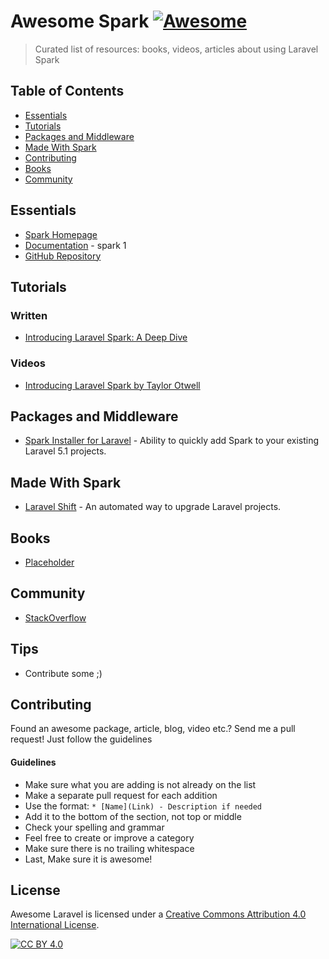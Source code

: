 # Awesome Spark [![Awesome](https://cdn.rawgit.com/sindresorhus/awesome/d7305f38d29fed78fa85652e3a63e154dd8e8829/media/badge.svg)](https://github.com/sindresorhus/awesome)

> Curated list of resources: books, videos, articles about using Laravel Spark

## Table of Contents

- [Essentials](#essentials)
- [Tutorials](#tutorials)
- [Packages and Middleware](#packages-and-middleware)
- [Made With Spark](#made-with-spark)
- [Contributing](#contributing)
- [Books](#books)
- [Community](#community)

## Essentials
* [Spark Homepage](https://spark.laravel.com/)
* [Documentation](https:/spark.laravel.com/docs/1.0) - spark 1
* [GitHub Repository](https://github.com/laravel/spark)


## Tutorials

### Written
* [Introducing Laravel Spark: A Deep Dive](https://mattstauffer.co/blog/introducing-laravel-spark-a-deep-dive)


### Videos
* [Introducing Laravel Spark by Taylor Otwell](https://www.youtube.com/watch?v=uOU_N8PNOD8)


## Packages and Middleware
* [Spark Installer for Laravel](https://github.com/GeneaLabs/laravel-sparkinstaller) - Ability to quickly add Spark to your existing Laravel 5.1 projects.


## Made With Spark
* [Laravel Shift](https://laravelshift.com/) - An automated way to upgrade Laravel projects.


## Books
* [Placeholder](https://www.example.com)

## Community
* [StackOverflow](http://stackoverflow.com/questions/tagged/laravel-spark)

## Tips
* Contribute some ;)


## Contributing
Found an awesome package, article, blog, video etc.? Send me a pull request! Just follow the guidelines

#### Guidelines

* Make sure what you are adding is not already on the list
* Make a separate pull request for each addition
* Use the format: `* [Name](Link) - Description if needed`
* Add it to the bottom of the section, not top or middle
* Check your spelling and grammar
* Feel free to create or improve a category
* Make sure there is no trailing whitespace
* Last, Make sure it is awesome!


## License

Awesome Laravel is licensed under a  [Creative Commons Attribution 4.0 International License](http://creativecommons.org/licenses/by/4.0/).

[![CC BY 4.0](https://i.creativecommons.org/l/by/4.0/88x31.png)](http://creativecommons.org/licenses/by/4.0/)
